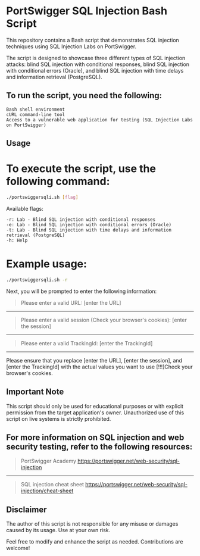 # PortSwigger SQL Injection Bash Script


This repository contains a Bash script that demonstrates SQL injection techniques using SQL Injection Labs on PortSwigger.

The script is designed to showcase three different types of SQL injection attacks: blind SQL injection with conditional responses, blind SQL injection with conditional errors (Oracle), and blind SQL injection with time delays and information retrieval (PostgreSQL).


## To run the script, you need the following:

    Bash shell environment
    cURL command-line tool
    Access to a vulnerable web application for testing (SQL Injection Labs on PortSwigger)

## Usage

# To execute the script, use the following command:

```bash
./portswiggersqli.sh [flag]
```

Available flags:

    -r: Lab - Blind SQL injection with conditional responses
    -e: Lab - Blind SQL injection with conditional errors (Oracle)
    -t: Lab - Blind SQL injection with time delays and information retrieval (PostgreSQL)
    -h: Help
    
# Example usage:

```bash
./portswiggersqli.sh -r
```
Next, you will be prompted to enter the following information:

> Please enter a valid URL: [enter the URL]
-------------------------
> Please enter a valid session (Check your browser's cookies): [enter the session]
-------------------------
> Please enter a valid TrackingId: [enter the TrackingId]
-------------------------
Please ensure that you replace [enter the URL], [enter the session], and [enter the TrackingId] with the actual values you want to use [!!!]Check your browser's cookies.

## Important Note

This script should only be used for educational purposes or with explicit permission from the target application's owner. Unauthorized use of this script on live systems is strictly prohibited.


## For more information on SQL injection and web security testing, refer to the following resources:

> PortSwigger Academy https://portswigger.net/web-security/sql-injection 
-----------------------------
> SQL injection cheat sheet https://portswigger.net/web-security/sql-injection/cheat-sheet

## Disclaimer

The author of this script is not responsible for any misuse or damages caused by its usage. Use at your own risk.

Feel free to modify and enhance the script as needed. Contributions are welcome!
